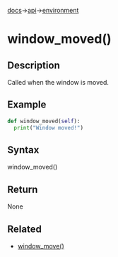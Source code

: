 [docs](/docs/)→[api](/docs/api)→[environment](/docs/api/environment/)

# window_moved()

## Description

Called when the window is moved.

## Example

```py
def window_moved(self):
  print("Window moved!")
```

## Syntax

window_moved()

## Return

None

## Related

- [window_move()](/docs/api/environment/window_move_.md)
